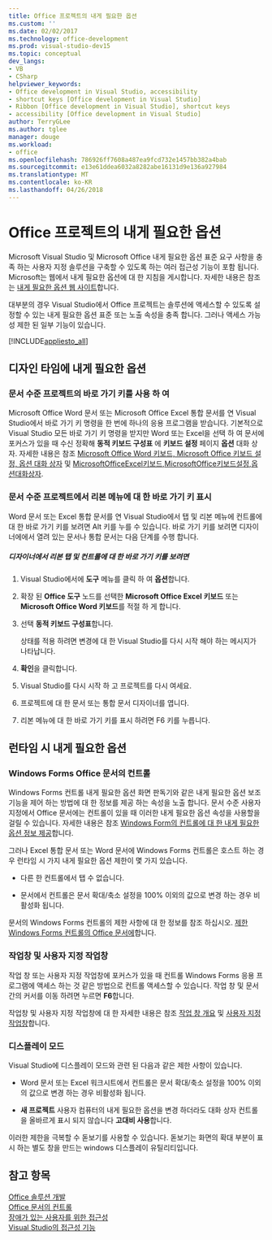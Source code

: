 ```yaml
---
title: Office 프로젝트의 내게 필요한 옵션
ms.custom: ''
ms.date: 02/02/2017
ms.technology: office-development
ms.prod: visual-studio-dev15
ms.topic: conceptual
dev_langs:
- VB
- CSharp
helpviewer_keywords:
- Office development in Visual Studio, accessibility
- shortcut keys [Office development in Visual Studio]
- Ribbon [Office development in Visual Studio], shortcut keys
- accessibility [Office development in Visual Studio]
author: TerryGLee
ms.author: tglee
manager: douge
ms.workload:
- office
ms.openlocfilehash: 786926ff7608a487ea9fcd732e1457bb382a4bab
ms.sourcegitcommit: e13e61ddea6032a8282abe16131d9e136a927984
ms.translationtype: MT
ms.contentlocale: ko-KR
ms.lasthandoff: 04/26/2018
---
```

# <a name="accessibility-in-office-projects"></a>Office 프로젝트의 내게 필요한 옵션
  Microsoft Visual Studio 및 Microsoft Office 내게 필요한 옵션 표준 요구 사항을 충족 하는 사용자 지정 솔루션을 구축할 수 있도록 하는 여러 접근성 기능이 포함 됩니다. Microsoft는 웹에서 내게 필요한 옵션에 대 한 지침을 게시합니다. 자세한 내용은 참조는 [내게 필요한 옵션 웹 사이트](http://go.microsoft.com/fwlink/?LinkID=37113)합니다.  

 대부분의 경우 Visual Studio에서 Office 프로젝트는 솔루션에 액세스할 수 있도록 설정할 수 있는 내게 필요한 옵션 표준 또는 노출 속성을 충족 합니다. 그러나 액세스 가능성 제한 된 일부 기능이 있습니다.  

 [!INCLUDE[appliesto_all](../vsto/includes/appliesto-all-md.md)]  

## <a name="accessibility-at-design-time"></a>디자인 타임에 내게 필요한 옵션  

### <a name="using-shortcut-keys-in-document-level-projects"></a>문서 수준 프로젝트의 바로 가기 키를 사용 하 여  
 Microsoft Office Word 문서 또는 Microsoft Office Excel 통합 문서를 연 Visual Studio에서 바로 가기 키 명령을 한 번에 하나의 응용 프로그램을 받습니다. 기본적으로 Visual Studio 모든 바로 가기 키 명령을 받지만 Word 또는 Excel을 선택 하 여 문서에 포커스가 있을 때 수신 정확해 **동적 키보드 구성표** 에 **키보드 설정** 페이지 **옵션** 대화 상자. 자세한 내용은 참조 [Microsoft Office Word 키보드, Microsoft Office 키보드 설정, 옵션 대화 상자](../vsto/microsoft-office-word-keyboard-microsoft-office-keyboard-settings-options-dialog-box.md) 및 [MicrosoftOfficeExcel키보드,MicrosoftOffice키보드설정,옵션대화상자](../vsto/microsoft-office-excel-keyboard-microsoft-office-keyboard-settings-options-dialog-box.md).  

### <a name="displaying-shortcut-keys-for-the-ribbon-in-document-level-projects"></a>문서 수준 프로젝트에서 리본 메뉴에 대 한 바로 가기 키 표시  
 Word 문서 또는 Excel 통합 문서를 연 Visual Studio에서 탭 및 리본 메뉴에 컨트롤에 대 한 바로 가기 키를 보려면 Alt 키를 누를 수 있습니다. 바로 가기 키를 보려면 디자이너에에서 열려 있는 문서나 통합 문서는 다음 단계를 수행 합니다.  

##### <a name="to-view-shortcut-keys-for-ribbon-tabs-and-controls-in-the-designer"></a>디자이너에서 리본 탭 및 컨트롤에 대 한 바로 가기 키를 보려면  

1.  Visual Studio에서에 **도구** 메뉴를 클릭 하 여 **옵션**합니다.  

2.  확장 된 **Office 도구** 노드를 선택한 **Microsoft Office Excel 키보드** 또는 **Microsoft Office Word 키보드**를 적절 하 게 합니다.  

3.  선택 **동적 키보드 구성표**합니다.  

     상태를 적용 하려면 변경에 대 한 Visual Studio를 다시 시작 해야 하는 메시지가 나타납니다.  

4.  **확인**을 클릭합니다.  

5.  Visual Studio를 다시 시작 하 고 프로젝트를 다시 여세요.  

6.  프로젝트에 대 한 문서 또는 통합 문서 디자이너를 엽니다.  

7.  리본 메뉴에 대 한 바로 가기 키를 표시 하려면 F6 키를 누릅니다.  

## <a name="accessibility-at-run-time"></a>런타임 시 내게 필요한 옵션  

### <a name="windows-forms-controls-on-office-documents"></a>Windows Forms Office 문서의 컨트롤  
 Windows Forms 컨트롤 내게 필요한 옵션 화면 판독기와 같은 내게 필요한 옵션 보조 기능을 제어 하는 방법에 대 한 정보를 제공 하는 속성을 노출 합니다. 문서 수준 사용자 지정에서 Office 문서에는 컨트롤이 있을 때 이러한 내게 필요한 옵션 속성을 사용할을 걸릴 수 있습니다. 자세한 내용은 참조 [Windows Form의 컨트롤에 대 한 내게 필요한 옵션 정보 제공](/dotnet/framework/winforms/controls/providing-accessibility-information-for-controls-on-a-windows-form)합니다.  

 그러나 Excel 통합 문서 또는 Word 문서에 Windows Forms 컨트롤은 호스트 하는 경우 런타임 시 가지 내게 필요한 옵션 제한이 몇 가지 있습니다.  

-   다른 한 컨트롤에서 탭 수 없습니다.  

-   문서에서 컨트롤은 문서 확대/축소 설정을 100% 이외의 값으로 변경 하는 경우 비활성화 됩니다.  

 문서의 Windows Forms 컨트롤의 제한 사항에 대 한 정보를 참조 하십시오. [제한 Windows Forms 컨트롤의 Office 문서에](../vsto/limitations-of-windows-forms-controls-on-office-documents.md)합니다.  

### <a name="actions-panes-and-custom-task-panes"></a>작업창 및 사용자 지정 작업창  
 작업 창 또는 사용자 지정 작업창에 포커스가 있을 때 컨트롤 Windows Forms 응용 프로그램에 액세스 하는 것 같은 방법으로 컨트롤 액세스할 수 있습니다. 작업 창 및 문서 간의 커서를 이동 하려면 누르면 **F6**합니다.  

 작업창 및 사용자 지정 작업창에 대 한 자세한 내용은 참조 [작업 창 개요](../vsto/actions-pane-overview.md) 및 [사용자 지정 작업창](../vsto/custom-task-panes.md)합니다.  

### <a name="display-modes"></a>디스플레이 모드  
 Visual Studio에 디스플레이 모드와 관련 된 다음과 같은 제한 사항이 있습니다.  

-   Word 문서 또는 Excel 워크시트에서 컨트롤은 문서 확대/축소 설정을 100% 이외의 값으로 변경 하는 경우 비활성화 됩니다.  

-   **새 프로젝트** 사용자 컴퓨터의 내게 필요한 옵션을 변경 하더라도 대화 상자 컨트롤을 올바르게 표시 되지 않습니다 **고대비 사용**합니다.  

 이러한 제한을 극복할 수 돋보기를 사용할 수 있습니다. 돋보기는 화면의 확대 부분이 표시 하는 별도 창을 만드는 windows 디스플레이 유틸리티입니다.  

## <a name="see-also"></a>참고 항목  
 [Office 솔루션 개발](../vsto/developing-office-solutions.md)   
 [Office 문서의 컨트롤](../vsto/controls-on-office-documents.md)   
 [장애가 있는 사용자를 위한 접근성](/visualstudio/ide/reference/accessibility-for-people-with-disabilities)   
 [Visual Studio의 접근성 기능](/visualstudio/ide/reference/accessibility-features-of-visual-studio)  
